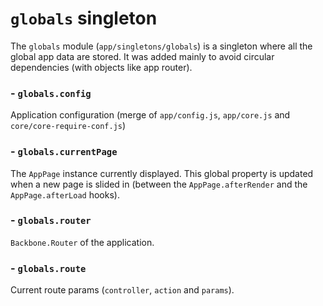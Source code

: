 # `globals` singleton

The `globals` module (`app/singletons/globals`) is a singleton where all the global app data are stored.
It was added mainly to avoid circular dependencies (with objects like app router).

### - `globals.config`

Application configuration (merge of `app/config.js`, `app/core.js` and `core/core-require-conf.js`)

### - `globals.currentPage`

The `AppPage` instance currently displayed. This global property is updated when
a new page is slided in (between the `AppPage.afterRender` and the `AppPage.afterLoad` hooks).

### - `globals.router`

`Backbone.Router` of the application.

### - `globals.route`

Current route params (`controller`, `action` and `params`).

